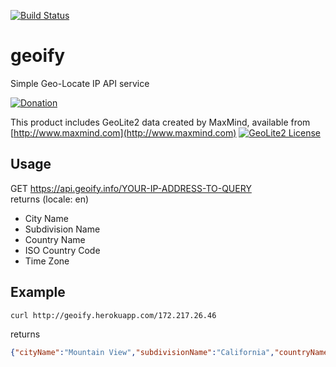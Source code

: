 [![Build Status](https://travis-ci.org/ghatdev/geoify.svg?branch=master)](https://travis-ci.org/ghatdev/geoify)
# geoify
Simple Geo-Locate IP API service  


[![Donation](https://www.paypalobjects.com/en_US/i/btn/btn_donateCC_LG.gif)](https://www.paypal.com/cgi-bin/webscr?cmd=_donations&business=RX3YMBJTX35FC&lc=KR&item_name=geoify&currency_code=USD&bn=PP%2dDonationsBF%3abtn_donateCC_LG%2egif%3aNonHosted)


This product includes GeoLite2 data created by MaxMind, available from [http://www.maxmind.com](http://www.maxmind.com)
[![GeoLite2 License](https://i.creativecommons.org/l/by-sa/4.0/88x31.png)](http://creativecommons.org/licenses/by-sa/4.0/)

## Usage
GET https://api.geoify.info/YOUR-IP-ADDRESS-TO-QUERY  
returns (locale: en)  
- City Name
- Subdivision Name
- Country Name
- ISO Country Code
- Time Zone
    
## Example
```bash
curl http://geoify.herokuapp.com/172.217.26.46
```
returns
```json
{"cityName":"Mountain View","subdivisionName":"California","countryName":"United States","isoCountryCode":"US","timeZone":"America/Los_Angeles"}
```
